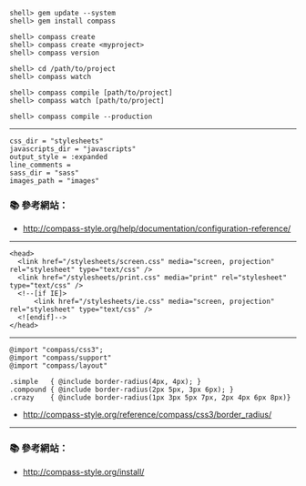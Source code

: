 
```console
shell> gem update --system
shell> gem install compass

shell> compass create
shell> compass create <myproject>
shell> compass version

shell> cd /path/to/project
shell> compass watch

shell> compass compile [path/to/project]
shell> compass watch [path/to/project]

shell> compass compile --production
```

---

```
css_dir = "stylesheets"
javascripts_dir = "javascripts"
output_style = :expanded
line_comments = 
sass_dir = "sass"
images_path = "images"
```
### :books: 參考網站：
- http://compass-style.org/help/documentation/configuration-reference/

---

```
<head>
  <link href="/stylesheets/screen.css" media="screen, projection" rel="stylesheet" type="text/css" />
  <link href="/stylesheets/print.css" media="print" rel="stylesheet" type="text/css" />
  <!--[if IE]>
      <link href="/stylesheets/ie.css" media="screen, projection" rel="stylesheet" type="text/css" />
  <![endif]-->
</head>
```


---

```
@import "compass/css3";
@import "compass/support"
@import "compass/layout"
```

```
.simple   { @include border-radius(4px, 4px); }
.compound { @include border-radius(2px 5px, 3px 6px); }
.crazy    { @include border-radius(1px 3px 5px 7px, 2px 4px 6px 8px)}
```

- http://compass-style.org/reference/compass/css3/border_radius/

---

### :books: 參考網站：
- http://compass-style.org/install/
